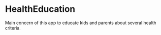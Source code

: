 # HealthEducation
Main concern of this app to educate kids and parents about several health criteria.
